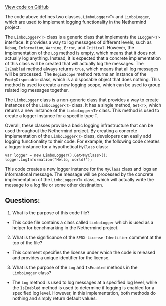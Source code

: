 [View code on GitHub](https://github.com/NethermindEth/nethermind/src/Nethermind/Nethermind.Benchmark.Helpers/LimboLogger.cs)

The code above defines two classes, `LimboLogger<T>` and `LimboLogger`, which are used to implement logging functionality in the Nethermind project. 

The `LimboLogger<T>` class is a generic class that implements the `ILogger<T>` interface. It provides a way to log messages of different levels, such as `Debug`, `Information`, `Warning`, `Error`, and `Critical`. However, the implementation of the `Log` method is empty, which means that it does not actually log anything. Instead, it is expected that a concrete implementation of this class will be created that will actually log the messages. The `IsEnabled` method always returns `true`, which means that all log messages will be processed. The `BeginScope` method returns an instance of the `EmptyDisposable` class, which is a disposable object that does nothing. This method is used to create a new logging scope, which can be used to group related log messages together.

The `LimboLogger` class is a non-generic class that provides a way to create instances of the `LimboLogger<T>` class. It has a single method, `Get<T>`, which returns a new instance of the `LimboLogger<T>` class. This method is used to create a logger instance for a specific type `T`. 

Overall, these classes provide a basic logging infrastructure that can be used throughout the Nethermind project. By creating a concrete implementation of the `LimboLogger<T>` class, developers can easily add logging functionality to their code. For example, the following code creates a logger instance for a hypothetical `MyClass` class:

```
var logger = new LimboLogger().Get<MyClass>();
logger.LogInformation("Hello, world!");
```

This code creates a new logger instance for the `MyClass` class and logs an informational message. The message will be processed by the concrete implementation of the `LimboLogger<T>` class, which will actually write the message to a log file or some other destination.
## Questions: 
 1. What is the purpose of this code file?
- This code file contains a class called `LimboLogger` which is used as a helper for benchmarking in the Nethermind project.

2. What is the significance of the `SPDX-License-Identifier` comment at the top of the file?
- This comment specifies the license under which the code is released and provides a unique identifier for the license.

3. What is the purpose of the `Log` and `IsEnabled` methods in the `LimboLogger` class?
- The `Log` method is used to log messages at a specified log level, while the `IsEnabled` method is used to determine if logging is enabled for a specified log level. However, in this implementation, both methods do nothing and simply return default values.